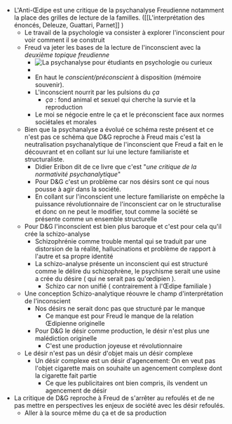 - L'Anti-Œdipe est une critique de la psychanalyse Freudienne notamment la place des grilles de lecture de la familles. ([[L'interprétation des énoncés, Deleuze, Guattari, Parnet]] )
	- Le travail de la psychologie va consister à explorer l'inconscient pour voir comment il se construit
	- Freud va jeter les bases de la lecture de l'inconscient avec la *deuxième topique freudienne*
		- ![La psychanalyse pour étudiants en psychologie ou curieux](https://encrypted-tbn0.gstatic.com/images?q=tbn:ANd9GcQBVnaolbO79P5P-E7IFDJYyXiMYrNa5l_Bog&s)
		-
		- En haut le *conscient/préconscient* à disposition (mémoire souvenir).
		- L'inconscient nourrit par les pulsions du *ça*
			- *ça* : fond animal et sexuel qui cherche la survie et la reproduction
		- Le moi se négocie entre le ça et le préconscient face aux normes sociétales et morales
	- Bien que la psychanalyse a évolué ce schéma reste présent et ce n'est pas ce schéma  que D&G reproche à Freud mais c'est la neutralisation psychanalytique de l'inconscient que Freud a fait en le découvrant et en collant sur lui une lecture familiariste et structuraliste.
		- Didier Eribon dit de ce livre que c'est "*une critique de la normativité psychanalytique*"
		- Pour D&G c'est un problème car nos désirs sont ce qui nous pousse à agir dans la société.
		- En collant sur l'inconscient une lecture familiariste on empêche la puissance révolutionnaire de l'inconscient car on le structuralise et donc on ne peut le modifier, tout comme la société se présente comme un ensemble structurelle
	- Pour D&G l'inconscient est bien plus baroque et c'est pour cela qu'il crée la schizo-analyse
		- Schizophrénie comme trouble mental qui se traduit par une distorsion de la réalité, hallucinations et problème de rapport à l'autre et sa propre identité
		- La schizo-analyse présente un inconscient qui est structuré comme le délire du schizophrène, le psychisme serait une usine a crée du désire ( qui ne serait pas qu'œdipien ).
			- Schizo car non unifié ( contrairement à l'Œdipe familiale )
	- Une conception Schizo-analytique réouvre le champ d'interprétation de l'inconscient
		- Nos désirs ne serait donc pas que structuré par le manque
			- Ce manque est pour Freud le manque de la relation Œdipienne originelle
		- Pour D&G le désir comme production, le désir n'est plus une malédiction originelle
			- C'est une production joyeuse et révolutionnaire
	- Le désir n'est pas un désir d'objet mais un désir complexe
		- Un désir complexe est un désir d'agencement: On en veut pas l'objet cigarette mais on souhaite un agencement complexe dont la cigarette fait partie
			- Ce que les publicitaires ont bien compris, ils vendent un agencement de désir
- La critique de D&G reproche à Freud de s'arrêter au refoulés et de ne pas mettre en perspectives les enjeux de société avec les désir refoulés.
	- Aller à la source même du ça et de sa production